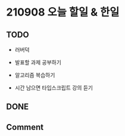 # 210908 오늘 할일 & 한일

## TODO

- 러버덕

- 발표할 과제 공부하기

- 알고리즘 복습하기

- 시간 남으면 타입스크립트 강의 듣기

## DONE

## Comment
